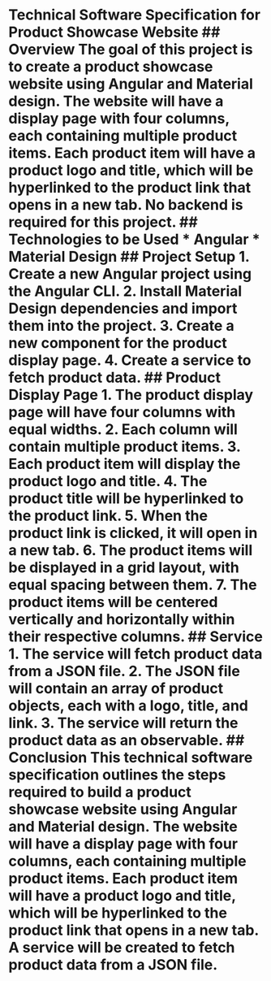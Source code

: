 # Technical Software Specification for Product Showcase Website ## Overview The goal of this project is to create a product showcase website using Angular and Material design. The website will have a display page with four columns, each containing multiple product items. Each product item will have a product logo and title, which will be hyperlinked to the product link that opens in a new tab. No backend is required for this project. ## Technologies to be Used * Angular * Material Design ## Project Setup 1. Create a new Angular project using the Angular CLI. 2. Install Material Design dependencies and import them into the project. 3. Create a new component for the product display page. 4. Create a service to fetch product data. ## Product Display Page 1. The product display page will have four columns with equal widths. 2. Each column will contain multiple product items. 3. Each product item will display the product logo and title. 4. The product title will be hyperlinked to the product link. 5. When the product link is clicked, it will open in a new tab. 6. The product items will be displayed in a grid layout, with equal spacing between them. 7. The product items will be centered vertically and horizontally within their respective columns. ## Service 1. The service will fetch product data from a JSON file. 2. The JSON file will contain an array of product objects, each with a logo, title, and link. 3. The service will return the product data as an observable. ## Conclusion This technical software specification outlines the steps required to build a product showcase website using Angular and Material design. The website will have a display page with four columns, each containing multiple product items. Each product item will have a product logo and title, which will be hyperlinked to the product link that opens in a new tab. A service will be created to fetch product data from a JSON file.
